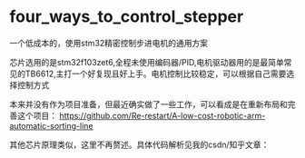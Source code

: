 # four_ways_to_control_stepper
一个低成本的，使用stm32精密控制步进电机的通用方案<br>

芯片选用的是stm32f103zet6,全程未使用编码器/PID,电机驱动器用的是最简单常见的TB6612,主打一个好复现且好上手。电机控制比较稳定，可以根据自己需要选择控制方式<br>

本来并没有作为项目准备，但最近确实做了一些工作，可以看成是在重新布局和完善这个项目：
https://github.com/Re-restart/A-low-cost-robotic-arm-automatic-sorting-line<br>

其他芯片原理类似，这里不再赘述。具体代码解析见我的csdn/知乎文章：



